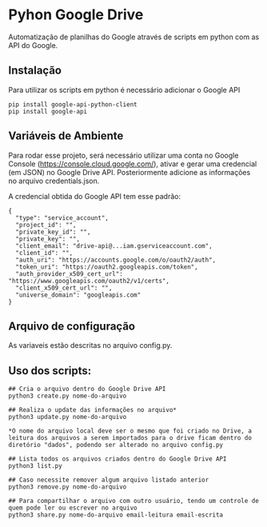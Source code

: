 
# Pyhon Google Drive

Automatização de planilhas do Google através de scripts em python com as API do Google.

## Instalação

Para utilizar os scripts em python é necessário adicionar o Google API
```
pip install google-api-python-client
pip install google-api
```
    
## Variáveis de Ambiente

Para rodar esse projeto, será necessário utilizar uma conta no Google Console (https://console.cloud.google.com/), ativar e gerar uma credencial (em JSON) no Google Drive API. Posteriormente adicione as informações no arquivo credentials.json.

A credencial obtida do Google API tem esse padrão:

```
{
  "type": "service_account",
  "project_id": "",
  "private_key_id": "",
  "private_key": "",
  "client_email": "drive-api@...iam.gserviceaccount.com",
  "client_id": "",
  "auth_uri": "https://accounts.google.com/o/oauth2/auth",
  "token_uri": "https://oauth2.googleapis.com/token",
  "auth_provider_x509_cert_url": "https://www.googleapis.com/oauth2/v1/certs",
  "client_x509_cert_url": "",
  "universe_domain": "googleapis.com"
}
```

## Arquivo de configuração

As variaveis estão descritas no arquivo config.py.
## Uso dos scripts:

```
## Cria o arquivo dentro do Google Drive API
python3 create.py nome-do-arquivo

## Realiza o update das informações no arquivo*
python3 update.py nome-do-arquivo

*O nome do arquivo local deve ser o mesmo que foi criado no Drive, a leitura dos arquivos a serem importados para o drive ficam dentro do diretório "dados", podendo ser alterado no arquivo config.py

## Lista todos os arquivos criados dentro do Google Drive API
python3 list.py

## Caso necessite remover algum arquivo listado anterior
python3 remove.py nome-do-arquivo

## Para compartilhar o arquivo com outro usuário, tendo um controle de quem pode ler ou escrever no arquivo
python3 share.py nome-do-arquivo email-leitura email-escrita
```

